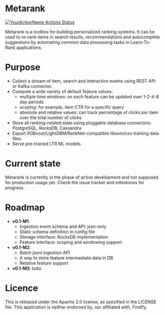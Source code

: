 Metarank
=====
[![YourActionName Actions Status](https://github.com/meta-rank/metarank/workflows/Scala%20CI/badge.svg)](https://github.com/{userName}/{repoName}/actions)

Metarank is a toolbox for building personalized ranking systems. It can be used to re-rank 
items in search results, recommendations and autocomplete suggestions by automating common
data processing tasks in Learn-To-Rank applications.

Purpose
=====
* Collect a stream of item, search and interaction events using REST API 
or Kafka connector.
* Compute a wide variety of default feature values:
    * multiple time windows: so each feature can be updated over 1-2-4-8 day periods
    * scoping: for example, item CTR for a specific query
    * absolute and relative values: can track percentage of clicks per item over the
    total number of clicks.
* Store all ranking-related state using pluggable database connectors: PostgreSQL, RocksDB, Cassandra
* Export XGBoost/LightGBM/RankNet-compatible libsvm/csv training data files.
* Serve pre-trained LTR ML models.

Current state
=====
Metarank is currently in the phase of active development and not supposed for production usage yet.
Check the issue tracker and milestones for progress.

Roadmap
=====
* **v0.1-M1**: 
    * Ingestion event schema and API: json-only
    * Static schema definition in config file
    * Storage interface: RocksDB implementation
    * Feature interface: scoping and windowing support
* **v0.1-M2**:
    * Batch jsonl ingestion API
    * A way to store feature intermediate data in DB
    * Relative feature support
* **v0.1-M3**: todo

Licence
=====
This is released under the Apache 2.0 license, as specified in the LICENSE file.
This application is neither endorsed by, nor affiliated with, Findify.
